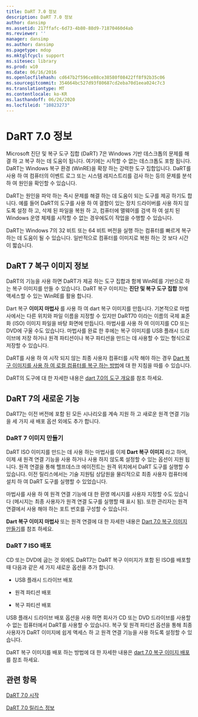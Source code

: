 ```yaml
---
title: DaRT 7.0 정보
description: DaRT 7.0 정보
author: dansimp
ms.assetid: 217ffafc-6d73-4b80-88d9-71870460d4ab
ms.reviewer: ''
manager: dansimp
ms.author: dansimp
ms.pagetype: mdop
ms.mktglfcycl: support
ms.sitesec: library
ms.prod: w10
ms.date: 06/16/2016
ms.openlocfilehash: cd647b2f596ce88ce38580f08422ff8f92b35c06
ms.sourcegitcommit: 354664bc527d93f80687cd2eba70d1eea024c7c3
ms.translationtype: MT
ms.contentlocale: ko-KR
ms.lasthandoff: 06/26/2020
ms.locfileid: "10823273"
---
```

# DaRT 7.0 정보


Microsoft 진단 및 복구 도구 집합 (DaRT) 7은 Windows 기반 데스크톱의 문제를 해결 하 고 복구 하는 데 도움이 됩니다. 여기에는 시작할 수 없는 데스크톱도 포함 됩니다. DaRT는 Windows 복구 환경 (WinRE)을 확장 하는 강력한 도구 집합입니다. DaRT를 사용 하 여 컴퓨터의 이벤트 로그 또는 시스템 레지스트리를 검사 하는 등의 문제를 분석 하 여 원인을 확인할 수 있습니다.

DaRT는 원인을 파악 하는 즉시 문제를 해결 하는 데 도움이 되는 도구를 제공 하기도 합니다. 예를 들어 DaRT의 도구를 사용 하 여 결함이 있는 장치 드라이버를 사용 하지 않도록 설정 하 고, 삭제 된 파일을 복원 하 고, 컴퓨터에 맬웨어를 검색 하 여 설치 된 Windows 운영 체제를 시작할 수 없는 경우에도이 작업을 수행할 수 있습니다.

DaRT는 Windows 7의 32 비트 또는 64 비트 버전을 실행 하는 컴퓨터를 빠르게 복구 하는 데 도움이 될 수 있습니다. 일반적으로 컴퓨터를 이미지로 복원 하는 것 보다 시간이 짧습니다.

## DaRT 7 복구 이미지 정보


DaRT의 기능을 사용 하면 DaRT가 제공 하는 도구 집합과 함께 WinRE를 기반으로 하는 복구 이미지를 만들 수 있습니다. DaRT 복구 이미지는 **진단 및 복구 도구 집합** 창에 액세스할 수 있는 WinRE를 활용 합니다.

Dart 복구 **이미지 마법사** 를 사용 하 여 dart 복구 이미지를 만듭니다. 기본적으로 마법사에서는 다른 위치와 파일 이름을 지정할 수 있지만 DaRT70 이라는 이름의 국제 표준화 (ISO) 이미지 파일을 바탕 화면에 만듭니다. 마법사를 사용 하 여 이미지를 CD 또는 DVD에 구울 수도 있습니다. 마법사를 완료 한 후에는 복구 이미지를 USB 플래시 드라이브에 저장 하거나 원격 파티션이나 복구 파티션을 만드는 데 사용할 수 있는 형식으로 저장할 수 있습니다.

DaRT를 사용 하 여 시작 되지 않는 최종 사용자 컴퓨터를 시작 해야 하는 경우 [Dart 복구 이미지를 사용 하 여 로컬 컴퓨터를 복구 하는 방법](how-to-recover-local-computers-using-the-dart-recovery-image-dart-7.md)에 대 한 지침을 따를 수 있습니다.

DaRT의 도구에 대 한 자세한 내용은 [dart 7.0의 도구 개요](overview-of-the-tools-in-dart-70-new-ia.md)를 참조 하세요.

## <a href="" id="what-s-new-in-dart-7"></a>DaRT 7의 새로운 기능


DaRT7는 이전 버전에 포함 된 모든 시나리오를 계속 지원 하 고 새로운 원격 연결 기능을 세 가지 새 배포 옵션 외에도 추가 합니다.

### DaRT 7 이미지 만들기

DaRT ISO 이미지를 만드는 데 사용 하는 마법사를 이제 **Dart 복구 이미지** 라고 하며, 이제 새 원격 연결 기능을 사용 하거나 사용 하지 않도록 설정할 수 있는 옵션이 지원 됩니다. 원격 연결을 통해 헬프데스크 에이전트는 원격 위치에서 DaRT 도구를 실행할 수 있습니다. 이전 릴리스에서는 기술 지원팀 상담원을 물리적으로 최종 사용자 컴퓨터에 설치 하 여 DaRT 도구를 실행할 수 있었습니다.

마법사를 사용 하 여 원격 연결 기능에 대 한 환영 메시지를 사용자 지정할 수도 있습니다 (메시지는 최종 사용자가 원격 연결 도구를 실행할 때 표시 됨). 또한 관리자는 원격 연결에서 사용 해야 하는 포트 번호를 구성할 수 있습니다.

**Dart 복구 이미지 마법사** 또는 원격 연결에 대 한 자세한 내용은 [Dart 7.0 복구 이미지 만들기](creating-the-dart-70-recovery-image-dart-7.md)를 참조 하세요.

### DaRT 7 ISO 배포

CD 또는 DVD에 굽는 것 외에도 DaRT7는 DaRT 복구 이미지가 포함 된 ISO를 배포할 때 다음과 같은 세 가지 새로운 옵션을 추가 합니다.

-   USB 플래시 드라이브 배포

-   원격 파티션 배포

-   복구 파티션 배포

USB 플래시 드라이브 배포 옵션을 사용 하면 회사가 CD 또는 DVD 드라이브를 사용할 수 없는 컴퓨터에서 DaRT를 사용할 수 있습니다. 복구 및 원격 파티션 옵션을 통해 최종 사용자가 DaRT 이미지에 쉽게 액세스 하 고 원격 연결 기능을 사용 하도록 설정할 수 있습니다.

DaRT 복구 이미지를 배포 하는 방법에 대 한 자세한 내용은 [dart 7.0 복구 이미지 배포](deploying-the-dart-70-recovery-image-dart-7.md)를 참조 하세요.

## 관련 항목


[DaRT 7.0 시작](getting-started-with-dart-70-new-ia.md)

[DaRT 7.0 릴리스 정보](release-notes-for-dart-70-new-ia.md)

 

 





